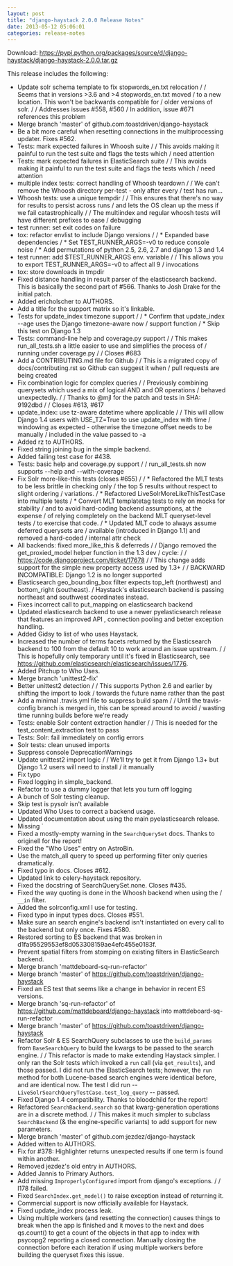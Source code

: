 ```yaml
---
layout: post
title: "django-haystack 2.0.0 Release Notes"
date: 2013-05-12 05:06:01
categories: release-notes
---
```


Download: <https://pypi.python.org/packages/source/d/django-haystack/django-haystack-2.0.0.tar.gz>

This release includes the following:

* Update solr schema template to fix stopwords_en.txt relocation /  / Seems that in versions >3.6 and >4 stopwords_en.txt moved / to a new location. This won't be backwards compatible for / older versions of solr. /  / Addresses issues #558, #560 / In addition, issue #671 references this problem
* Merge branch 'master' of github.com:toastdriven/django-haystack
* Be a bit more careful when resetting connections in the multiprocessing updater. Fixes #562.
* Tests: mark expected failures in Whoosh suite /  / This avoids making it painful to run the test suite and flags the tests which / need attention
* Tests: mark expected failures in ElasticSearch suite /  / This avoids making it painful to run the test suite and flags the tests which / need attention
* multiple index tests: correct handling of Whoosh teardown /  / We can't remove the Whoosh directory per-test - only after every / test has run…
* Whoosh tests: use a unique tempdir /  / This ensures that there's no way for results to persist across runs / and lets the OS clean up the mess if we fail catastrophically /  / The multiindex and regular whoosh tests will have different prefixes to ease / debugging
* test runner: set exit codes on failure
* tox: refactor envlist to include Django versions /  / * Expanded base dependencies / * Set TEST_RUNNER_ARGS=-v0 to reduce console noise / * Add permutations of python 2.5, 2.6, 2.7 and django 1.3 and 1.4
* test runner: add $TEST_RUNNER_ARGS env. variable /  / This allows you to export TEST_RUNNER_ARGS=-v0 to affect all 9 / invocations
* tox: store downloads in tmpdir
* Fixed distance handling in result parser of the elasticsearch backend. This is basically the second part of #566. Thanks to Josh Drake for the initial patch.
* Added ericholscher to AUTHORS.
* Add a title for the support matrix so it's linkable.
* Tests for update_index timezone support /  / * Confirm that update_index --age uses the Django timezone-aware now /   support function / * Skip this test on Django 1.3
* Tests: command-line help and coverage.py support /  / This makes run_all_tests.sh a little easier to use and simplifies the process of / running under coverage.py /  / Closes #683
* Add a CONTRIBUTING.md file for Github /  / This is a migrated copy of docs/contributing.rst so Github can suggest it when / pull requests are being created
* Fix combination logic for complex queries /  / Previously combining querysets which used a mix of logical AND and OR operations / behaved unexpectedly. /  / Thanks to @mjl for the patch and tests in SHA: 9192dbd /  / Closes #613, #617
* update_index: use tz-aware datetime where applicable /  / This will allow Django 1.4 users with USE_TZ=True to use update_index with time / windowing as expected - otherwise the timezone offset needs to be manually / included in the value passed to -a
* Added rz to AUTHORS.
* Fixed string joining bug in the simple backend.
* Added failing test case for #438.
* Tests: basic help and coverage.py support /  / run_all_tests.sh now supports --help and --with-coverage
* Fix Solr more-like-this tests (closes #655) /  / * Refactored the MLT tests to be less brittle in checking only /   the top 5 results without respect to slight ordering /   variations. / * Refactored LiveSolrMoreLikeThisTestCase into multiple tests / * Convert MLT templatetag tests to rely on mocks for stability /   and to avoid hard-coding backend assumptions, at the expense /   of relying completely on the backend MLT queryset-level tests /   to exercise that code. / * Updated MLT code to always assume deferred querysets are /   available (introduced in Django 1.1) and removed a hard-coded /   internal attr check
* All backends: fixed more_like_this & deferreds /  / Django removed the get_proxied_model helper function in the 1.3 dev / cycle: /  / https://code.djangoproject.com/ticket/17678 /  / This change adds support for the simple new property access used by 1.3+ /  / BACKWARD INCOMPATIBLE: Django 1.2 is no longer supported
* Elasticsearch geo_bounding_box filter expects top_left (northwest) and bottom_right (southeast). / Haystack's elasticsearch backend is passing northeast and southwest coordinates instead.
* Fixes incorrect call to put_mapping on elasticsearch backend
* Updated elasticsearch backend to use a newer pyelasticsearch release that features an improved API , connection pooling and better exception handling.
* Added Gidsy to list of who uses Haystack.
* Increased the number of terms facets returned by the Elasticsearch backend to 100 from the default 10 to work around an issue upstream. /  / This is hopefully only temporary until it's fixed in Elasticsearch, see https://github.com/elasticsearch/elasticsearch/issues/1776.
* Added Pitchup to Who Uses.
* Merge branch 'unittest2-fix'
* Better unittest2 detection /  / This supports Python 2.6 and earlier by shifting the import to look / towards the future name rather than the past
* Add a minimal .travis.yml file to suppress build spam /  / Until the travis-config branch is merged in, this can be spread around to avoid / wasting time running builds before we're ready
* Tests: enable Solr content extraction handler /  / This is needed for the test_content_extraction test to pass
* Tests: Solr: fail immediately on config errors
* Solr tests: clean unused imports
* Suppress console DeprecationWarnings
* Update unittest2 import logic /  / We'll try to get it from Django 1.3+ but Django 1.2 users will need to install / it manually
* Fix typo
* Fixed logging in simple_backend.
* Refactor to use a dummy logger that lets you turn off logging
* A bunch of Solr testing cleanup.
* Skip test is pysolr isn't available
* Updated Who Uses to correct a backend usage.
* Updated documentation about using the main pyelasticsearch release.
* Missing `
* Fixed a mostly-empty warning in the ``SearchQuerySet`` docs. Thanks to originell for the report!
* Fixed the "Who Uses" entry on AstroBin.
* Use the match_all query to speed up performing filter only queries dramatically.
* Fixed typo in docs. Closes #612.
* Updated link to celery-haystack repository.
* Fixed the docstring of SearchQuerySet.none. Closes #435.
* Fixed the way quoting is done in the Whoosh backend when using the / ``__in`` filter.
* Added the solrconfig.xml I use for testing.
* Fixed typo in input types docs. Closes #551.
* Make sure an search engine's backend isn't instantiated on every call to the backend but only once. Fixes #580.
* Restored sorting to ES backend that was broken in d1fa95529553ef8d053308159ae4efc455e0183f.
* Prevent spatial filters from stomping on existing filters in ElasticSearch backend.
* Merge branch 'mattdeboard-sq-run-refactor'
* Merge branch 'master' of https://github.com/toastdriven/django-haystack
* Fixed an ES test that seems like a change in behavior in recent ES versions.
* Merge branch 'sq-run-refactor' of https://github.com/mattdeboard/django-haystack into mattdeboard-sq-run-refactor
* Merge branch 'master' of https://github.com/toastdriven/django-haystack
* Refactor Solr & ES SearchQuery subclasses to use the ``build_params`` from ``BaseSearchQuery`` to build the kwargs to be passed to the search engine. /  / This refactor is made to make extending Haystack simpler. I only ran the Solr tests which invoked a ``run`` call (via ``get_results``), and those passed. I did not run the ElasticSearch tests; however, the ``run`` method for both Lucene-based search engines were identical before, and are identical now. The test I did run -- ``LiveSolrSearchQueryTestCase.test_log_query`` -- passed.
* Fixed Django 1.4 compatibility. Thanks to bloodchild for the report!
* Refactored ``SearchBackend.search`` so that kwarg-generation operations are in a discrete method. /  / This makes it much simpler to subclass ``SearchBackend`` (& the engine-specific variants) to add support for new parameters.
* Merge branch 'master' of github.com:jezdez/django-haystack
* Added witten to AUTHORS.
* Fix for #378: Highlighter returns unexpected results if one term is found within another.
* Removed jezdez's old entry in AUTHORS.
* Added Jannis to Primary Authors.
* Add missing `ImproperlyConfigured` import from django's exceptions. /  / l178 failed.
* Fixed ``SearchIndex.get_model()`` to raise exception instead of returning it.
* Commercial support is now officially available for Haystack.
* Fixed update_index process leak.
* Using multiple workers (and resetting the connection) causes things to break when the app is finished and it moves to the next and does qs.count() to get a count of the objects in that app to index with psycopg2 reporting a closed connection. Manually closing the connection before each iteration if using multiple workers before building the queryset fixes this issue.
